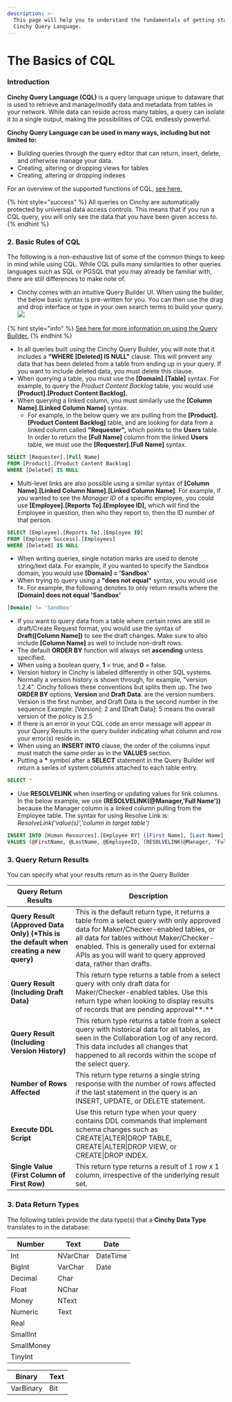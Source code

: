 ```yaml
---
description: >-
  This page will help you to understand the fundamentals of getting started with
  Cinchy Query Language.
---
```


# The Basics of CQL

### **Introduction** <a href="#1.-introduction" id="1.-introduction"></a>

**Cinchy Query Language (CQL)** is a query language unique to dataware that is used to retrieve and manage/modify data and metadata from tables in your network. While data can reside across many tables, a query can isolate it to a single output, making the possibilities of CQL endlessly powerful.

**Cinchy Query Language can be used in many ways, including but not limited to:**

* ​Building queries through the query editor that can return, insert, delete, and otherwise manage your data.
* ​Creating, altering or dropping views for tables​
* ​Creating, altering or dropping indexes​

For an overview of the supported functions of CQL, [see here.​](cql-functions-master-list.md)

{% hint style="success" %}
All queries on Cinchy are automatically protected by universal data access controls. This means that if you run a CQL query, you will only see the data that you have been given access to.
{% endhint %}

### 2. Basic Rules of CQL <a href="#2.-basic-rules-of-cql" id="2.-basic-rules-of-cql"></a>

The following is a non-exhaustive list of some of the common things to keep in mind while using CQL. While CQL pulls many similarities to other queries languages such as SQL or PGSQL that you may already be familiar with, there are still differences to make note of.

* Cinchy comes with an intuitive Query Builder UI. When using the builder, the below basic syntax is pre-written for you. You can then use the drag and drop interface or type in your own search terms to build your query.​![](https://762429502-files.gitbook.io/\~/files/v0/b/gitbook-x-prod.appspot.com/o/spaces%2F-MBtHkNqYteSDPDzpqqZ%2Fuploads%2FXPwQAuVPRZiEd8cM1N6p%2Fimage.png?alt=media\&token=90cfce6d-cc3f-46dd-98a1-8392b7d88938)​

{% hint style="info" %}
[See here for more information on using the Query Builder.](https://cinchy.gitbook.io/cinchy-v5.0.0/guides-for-using-cinchy/builder-guides/saved-queries)
{% endhint %}

* In all queries built using the Cinchy Query Builder, you will note that it includes a **"WHERE \[Deleted] IS NULL"** clause. This will prevent any data that has been deleted from a table from ending up in your query. If you want to include deleted data, you must delete this clause.
* When querying a table, you must use the **\[Domain].\[Table]** syntax. For example, to query the _Product Content Backlog_ table, you would use **\[Product].\[Product Content Backlog].**
* When querying a linked column, you must similarly use the **\[Column Name].\[Linked Column Name]** syntax.
  * For example, in the below query we are pulling from the **\[Product].\[Product Content Backlog]** table, and are looking for data from a linked column called **"Requester",** which points to the **Users** table. In order to return the **\[Full Name]** column from the linked **Users** table, we must use the **\[Requester].\[Full Name]** syntax.

```sql
SELECT [Requester].[Full Name]
FROM [Product].[Product Content Backlog]
WHERE [Deleted] IS NULL
```

* Multi-level links are also possible using a similar syntax of **\[Column Name].\[Linked Column Name].\[Linked Column Name]**. For example, if you wanted to see the _Manager ID_ of a specific employee, you could use **\[Employee].\[Reports To].\[Employee ID],** which will find the Employee in question, then who they report to, then the ID number of that person.

```sql
SELECT [Employee].[Reports To].[Employee ID]
FROM [Employee Success].[Employees]
WHERE [Deleted] IS NULL
```

* When writing queries, single notation marks are used to denote string/text data. For example, if you wanted to specify the Sandbox domain, you would use **\[Domain] = 'Sandbox'**
* When trying to query using a **"does not equal"** syntax, you would use **!=**. For example, the following denotes to only return results where the **\[Domain] does not equal 'Sandbox'**

```sql
[Domain] != 'Sandbox'
```

* If you want to query data from a table where certain rows are still in draft/Create Request format, you would use the syntax of **Draft(\[Column Name])** to see the draft changes. Make sure to also include **\[Column Name]** as well to include non-draft rows.
* The default **ORDER BY** function will always set **ascending** unless specified.
* When using a boolean query, **1** = true, and **0** = false.
* Version history in Cinchy is labeled differently in other SQL systems. Normally a version history is shown through, for example, "version 1.2.4". Cinchy follows these conventions but splits them up. The two **ORDER BY** options, **Version** and **Draft Data**. are the version numbers. Version is the first number, and Draft Data is the second number in the sequence Example: \[Version]: 2 and \[Draft Data]: 5 means the overall version of the policy is 2.5
* If there is an error in your CQL code an error message will appear in your Query Results in the query builder indicating what column and row your error(s) reside in.
* When using an **INSERT INTO** clause, the order of the columns input must match the same order as in the **VALUES** section.
* Putting a **\*** symbol after a **SELECT** statement in the Query Builder will return a series of system columns attached to each table entry.

```sql
SELECT *
```

* Use **RESOLVELINK** when inserting or updating values for link columns. In the below example, we use **(RESOLVELINK(@Manager,'Full Name'))** because the Manager column is a linked column pulling from the Employee table. The syntax for using Resolve Link is: _ResolveLink('value(s)','column in target table')_

```sql
INSERT INTO [Human Resources].[Employee RY] ([First Name], [Last Name], [Employee ID], [Manager])
VALUES (@FirstName, @LastName, @EmployeeID, (RESOLVELINK(@Manager, ‘Full Name’)) 
```

### 3. Query Return Results <a href="#3.-query-return-results" id="3.-query-return-results"></a>

You can specify what your results return as in the Query Builder

| Query Return Results                                                                    | Description                                                                                                                                                                                                                                                                                   |
| --------------------------------------------------------------------------------------- | --------------------------------------------------------------------------------------------------------------------------------------------------------------------------------------------------------------------------------------------------------------------------------------------- |
| **Query Result (Approved Data Only) (\*This is the default when creating a new query)** | This is the default return type, it returns a table from a select query with only approved data for Maker/Checker-enabled tables, or all data for tables without Maker/Checker-enabled. This is generally used for external APIs as you will want to query approved data, rather than drafts. |
| **Query Result (Including Draft Data)**                                                 | This return type returns a table from a select query with only draft data for Maker/Checker-enabled tables. Use this return type when looking to display results of records that are pending approval**.**                                                                                    |
| **Query Result (Including Version History)**                                            | This return type returns a table from a select query with historical data for all tables, as seen in the Collaboration Log of any record. This data includes all changes that happened to all records within the scope of the select query.                                                   |
| **Number of Rows Affected**                                                             | This return type returns a single string response with the number of rows affected if the last statement in the query is an INSERT, UPDATE, or DELETE statement.                                                                                                                              |
| **Execute DDL Script**                                                                  | Use this return type when your query contains DDL commands that implement schema changes such as CREATE\|ALTER\|DROP TABLE, CREATE\|ALTER\|DROP VIEW, or CREATE\|DROP INDEX.                                                                                                                  |
| **Single Value (First Column of First Row)**                                            | This return type returns a result of 1 row x 1 column, irrespective of the underlying result set.                                                                                                                                                                                             |

### 3. Data Return Types <a href="#3.-data-return-types" id="3.-data-return-types"></a>

The following tables provide the data type(s) that a **Cinchy Data Type** translates to in the database:

| Number     | Text     | Date     |
| ---------- | -------- | -------- |
| Int        | NVarChar | DateTime |
| BigInt     | VarChar  | Date     |
| Decimal    | Char     | ​        |
| Float      | NChar    | ​        |
| Money      | NText    | ​        |
| Numeric    | Text     | ​        |
| Real       | ​        | ​        |
| SmallInt   | ​        | ​        |
| SmallMoney | ​        | ​        |
| TinyInt    | ​        | ​        |

| Binary    | Text |
| --------- | ---- |
| VarBinary | Bit  |
